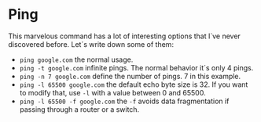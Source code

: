 # Ping

This marvelous command has a lot of interesting options that I´ve never discovered before. Let´s write down some
of them:

* `ping google.com` the normal usage.
* `ping -t google.com` infinite pings. The normal behavior it´s only 4 pings.
* `ping -n 7 google.com` define the number of pings. 7 in this example.
* `ping -l 65500 google.com` the default echo byte size is 32. If you want to modify that, use `-l` with a value
between 0 and 65500.
* `ping -l 65500 -f google.com` the `-f` avoids data fragmentation if passing through a router or a switch.